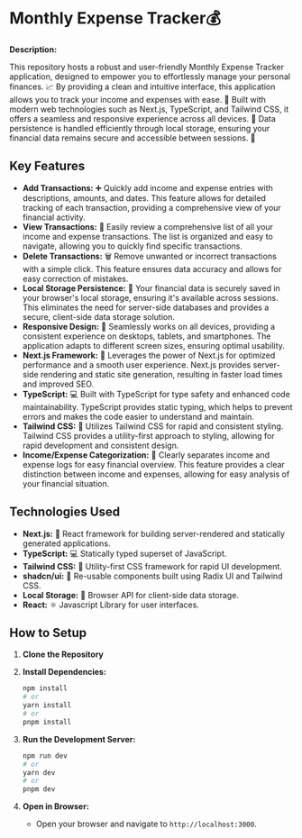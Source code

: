 # Monthly Expense Tracker💰

**Description:**

This repository hosts a robust and user-friendly Monthly Expense Tracker application, designed to empower you to effortlessly manage your personal finances. 📈 By providing a clean and intuitive interface, this application allows you to track your income and expenses with ease. 🧾 Built with modern web technologies such as Next.js, TypeScript, and Tailwind CSS, it offers a seamless and responsive experience across all devices. 📱 Data persistence is handled efficiently through local storage, ensuring your financial data remains secure and accessible between sessions. 💾

## Key Features

* **Add Transactions:** ➕ Quickly add income and expense entries with descriptions, amounts, and dates. This feature allows for detailed tracking of each transaction, providing a comprehensive view of your financial activity.
* **View Transactions:** 🧾 Easily review a comprehensive list of all your income and expense transactions. The list is organized and easy to navigate, allowing you to quickly find specific transactions.
* **Delete Transactions:** 🗑️ Remove unwanted or incorrect transactions with a simple click. This feature ensures data accuracy and allows for easy correction of mistakes.
* **Local Storage Persistence:** 💾 Your financial data is securely saved in your browser's local storage, ensuring it's available across sessions. This eliminates the need for server-side databases and provides a secure, client-side data storage solution.
* **Responsive Design:** 📱 Seamlessly works on all devices, providing a consistent experience on desktops, tablets, and smartphones. The application adapts to different screen sizes, ensuring optimal usability.
* **Next.js Framework:** 🚀 Leverages the power of Next.js for optimized performance and a smooth user experience. Next.js provides server-side rendering and static site generation, resulting in faster load times and improved SEO.
* **TypeScript:** 💻 Built with TypeScript for type safety and enhanced code maintainability. TypeScript provides static typing, which helps to prevent errors and makes the code easier to understand and maintain.
* **Tailwind CSS:** 💨 Utilizes Tailwind CSS for rapid and consistent styling. Tailwind CSS provides a utility-first approach to styling, allowing for rapid development and consistent design.
* **Income/Expense Categorization:** 💸 Clearly separates income and expense logs for easy financial overview. This feature provides a clear distinction between income and expenses, allowing for easy analysis of your financial situation.

## Technologies Used

* **Next.js:** 🚀 React framework for building server-rendered and statically generated applications.
* **TypeScript:** 💻 Statically typed superset of JavaScript.
* **Tailwind CSS:** 💨 Utility-first CSS framework for rapid UI development.
* **shadcn/ui:** 🎨 Re-usable components built using Radix UI and Tailwind CSS.
* **Local Storage:** 💾 Browser API for client-side data storage.
* **React:** ⚛️ Javascript Library for user interfaces.

## How to Setup

1.  **Clone the Repository**
    
2.  **Install Dependencies:**
    ```bash
    npm install
    # or
    yarn install
    # or
    pnpm install
    ```
3.  **Run the Development Server:**
    ```bash
    npm run dev
    # or
    yarn dev
    # or
    pnpm dev
    ```
4.  **Open in Browser:**
    * Open your browser and navigate to `http://localhost:3000`.

